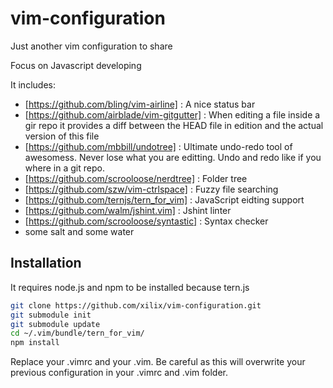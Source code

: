 vim-configuration
========
Just another vim configuration to share

Focus on Javascript developing

It includes:
* [https://github.com/bling/vim-airline] : A nice status bar
* [https://github.com/airblade/vim-gitgutter] : When editing a file inside a gir repo it provides a diff between the HEAD file in edition and the actual version of this file
* [https://github.com/mbbill/undotree] : Ultimate undo-redo tool of awesomess.  Never lose what you are editting. Undo and redo like if you where in a git repo. 
* [https://github.com/scrooloose/nerdtree] : Folder tree
* [https://github.com/szw/vim-ctrlspace] : Fuzzy file searching
* [https://github.com/ternjs/tern_for_vim] : JavaScript eidting support
* [https://github.com/walm/jshint.vim] : Jshint linter
* [https://github.com/scrooloose/syntastic] : Syntax checker
* some salt and some water


Installation
-----------

It requires node.js and npm to be installed because tern.js

```bash
git clone https://github.com/xilix/vim-configuration.git
git submodule init
git submodule update
cd ~/.vim/bundle/tern_for_vim/
npm install
```
Replace your .vimrc and your .vim. Be careful as this will overwrite your previous configuration in your .vimrc and .vim folder.
